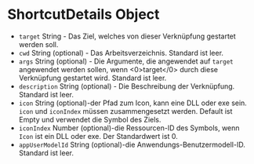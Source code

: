 # ShortcutDetails Object

* `target` String - Das Ziel, welches von dieser Verknüpfung gestartet werden soll.
* `cwd` String (optional) - Das Arbeitsverzeichnis. Standard ist leer.
* `args` String (optional) - Die Argumente, die angewendet auf `target` angewendet werden sollen, wenn <0>target</0> durch diese Verknüpfung gestartet wird. Standard ist leer.
* `description` String (optional) - Die Beschreibung der Verknüpfung. Standard ist leer.
* `icon` String (optional)-der Pfad zum Icon, kann eine DLL oder exe sein. `icon` und ` iconIndex ` müssen zusammengesetzt werden. Default ist Empty und verwendet die Symbol des Ziels.
* `iconIndex` Number (optional)-die Ressourcen-ID des Symbols, wenn ` Icon ` ist ein DLL oder exe. Der Standardwert ist 0.
* ` appUserModelId ` String (optional)-die Anwendungs-Benutzermodell-ID. Standard ist leer.